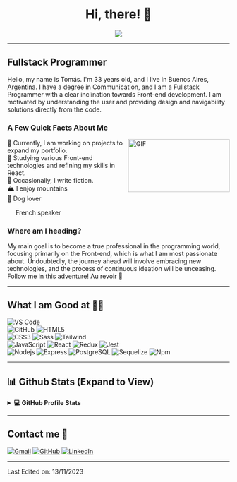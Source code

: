 <h1 align="center"> Hi, there! 👋 </h1>

<p align="center">
  <a href="https://github.com/DenverCoder1/readme-typing-svg"><img src="https://readme-typing-svg.herokuapp.com?lines=;Full+Stack+Web+Developer;Front-end%20Passionate;Always%20learning%20new%20things&center=true&width=500&height=60&size=25"></a>
</p>

---

## Fullstack Programmer
Hello, my name is Tomás. I'm 33 years old, and I live in Buenos Aires, Argentina. I have a degree in Communication, and I am a Fullstack Programmer with a clear inclination towards Front-end development. I am motivated by understanding the user and providing design and navigability solutions directly from the code.
<br/>
### A Few Quick Facts About Me
<img align="right" height="120" width="230" alt="GIF" src="https://i.pinimg.com/originals/e4/26/70/e426702edf874b181aced1e2fa5c6cde.gif" />
🔭 Currently, I am working on projects to expand my portfolio. <br/>
🧐 Studying various Front-end technologies and refining my skills in React.  <br/>
📝 Occasionally, I write fiction.  <br/>
🏔️ I enjoy mountains  <br/>
🐶 Dog lover <br/>
<p style="margin-right: 100px">  <img src="https://cdn-icons-png.flaticon.com/512/197/197560.png" width="15"/> French speaker</p>

### Where am I heading?
My main goal is to become a true professional in the programming world, focusing primarily on the Front-end, which is what I am most passionate about. Undoubtedly, the journey ahead will involve embracing new technologies, and the process of continuous ideation will be unceasing. Follow me in this adventure! Au revoir 🤗


---
## What I am Good at 🧑‍💻

![VS Code](http://img.shields.io/badge/-VS%20Code-007ACC?style=flat-square&logo=visual-studio-code&logoColor=ffffff) <br/>
![GitHub](https://img.shields.io/badge/-GitHub-181717?style=flat-square&logo=github) 
![HTML5](https://img.shields.io/badge/-HTML5-%23E44D27?style=flat-square&logo=html5&logoColor=ffffff) <br/>
![CSS3](https://img.shields.io/badge/-CSS3-%231572B6?style=flat-square&logo=css3)
![Sass](https://img.shields.io/badge/-Sass-%23CC6699?style=flat-square&logo=sass&logoColor=ffffff)
![Tailwind](https://img.shields.io/badge/TailwindCSS-8A2BE2?style=flat&logo=tailwindCSS&color=white) <br/>
![JavaScript](https://img.shields.io/badge/-JavaScript-%23F7DF1C?style=flat-square&logo=javascript&logoColor=000000&labelColor=%23F7DF1C&color=%23FFCE5A)
![React](https://img.shields.io/badge/-React-61DAFB?style=flat-square&logo=react&logoColor=ffffff) 
![Redux](https://img.shields.io/badge/Redux-8A2BE2?style=flat&logo=redux)
![Jest](https://img.shields.io/badge/Jest-red?style=flat-square&logo=jest) <br/>
![Nodejs](https://img.shields.io/badge/-Nodejs-339933?style=flat-square&logo=Node.js&logoColor=ffffff)
![Express](https://img.shields.io/badge/Express-8A2BE2?style=flat&logo=Express&color=black) 
![PostgreSQL](https://img.shields.io/badge/PostgreSQL-white?logo=postgreSQL)
![Sequelize](https://img.shields.io/badge/Sequelize-blue?style=flat-square&logo=sequelize&logoColor=blue&color=black) 
![Npm](https://img.shields.io/badge/-npm-CB3837?style=flat-square&logo=npm) 

---
## 📊 Github Stats (Expand to View) 
<details> 
<summary><b>💻 GitHub Profile Stats</b></summary>
<br/>
  <p align="left">
    <a href="https://github.com/Tomas-Bombau/github-readme-stats"><img alt="Tomas-Bombau's Github Stats" src="https://github-readme-stats.vercel.app/api?username=Tomas-Bombau&show_icons=true&count_private=true&theme=algolia" height="192px"/></a>
<br/>
<img src="https://github-readme-stats.vercel.app/api/top-langs?username=Tomas-Bombau&show_icons=true&locale=en&layout=compact&theme=algolia" alt="Tomas-Bombau" height="192px"/>
  <br/>
  <b>Note:</b> Top languages is only a metric of the languages my public code consists of and doesn't reflect experience or skill level.
  </p>
</details>

---

## Contact me 📝

<p align="left">
	<a href="mailto:tomas.bombau@gmail.com"><img src="https://img.icons8.com/bubbles/50/000000/gmail.png" alt="Gmail"/></a>
	<a href="https://github.com/Tomas-Bombau"><img src="https://img.icons8.com/bubbles/50/000000/github.png" alt="GitHub"/></a>
	<a href="https://www.linkedin.com/in/tom%C3%A1s-ignacio-bombau-049a52139/"><img src="https://img.icons8.com/bubbles/50/000000/linkedin.png" alt="LinkedIn"/></a>
</p>

---

[twitter]: https://twitter.com/TomiBombau
[linkedin]: https://www.linkedin.com/in/tom%C3%A1s-ignacio-bombau-049a52139/

Last Edited on: 13/11/2023
